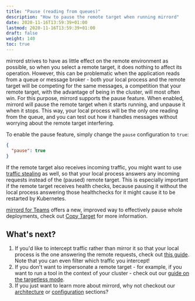 ```yaml
---
title: "Pause (reading from queues)"
description: "How to pause the remote target when running mirrord"
date: 2020-11-16T13:59:39+01:00
lastmod: 2020-11-16T13:59:39+01:00
draft: false
weight: 140
toc: true
---
```


mirrord strives to have as little effect on the remote environment as possible, so when you select a remote target, it does nothing to affect its operation. However, this can be problematic when the application reads from a queue or message broker - both your local process and the remote target will be competing for the same messages, a competition that your remote target, with the advantage of being in the cluster, will most often win.
For this purpose, mirrord supports the pause feature. When enabled, mirrord will pause the remote target when it starts running, and unpause it when it stops. This way, your local process will be the only one reading from the queue, and you can test out how it handles messages without worrying about the remote target interfering.

To enable the pause feature, simply change the `pause` configuration to `true`:

```json
{
  "pause": true
}
```

If the remote target also receives incoming traffic, you might want to use [traffic stealing](/docs/guides/steal) as well, so that your local process answers any incoming requests instead of the (paused) remote target. This is especially important if the remote target receives health checks, because pausing it without the local process answering those healthchecks for it might cause it to be restarted by Kubernetes.

[mirrord for Teams](/docs/teams/introduction/) offers a new, improved way to effectively pause whole deployments,
check out [Copy Target](/docs/teams/copy-target/) for more information.

## What's next?
1. If you'd like to intercept traffic rather than mirror it so that your local process is the one answering the remote requests, check out [this guide](/docs/guides/steal/). Note that you can even filter which traffic you intercept!
2. If you don't want to impersonate a remote target - for example, if you want to run a tool in the context of your cluster - check out our [guide on the targetless mode](/docs/guides/targetless/).
3. If you just want to learn more about mirrord, why not checkout our [architecture](/docs/overview/architecture/) or [configuration](/docs/overview/configuration/) sections?